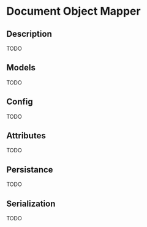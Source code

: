 # Document Object Mapper

## Description

TODO

## Models

TODO

## Config

TODO

## Attributes

TODO

## Persistance

TODO

## Serialization

TODO
